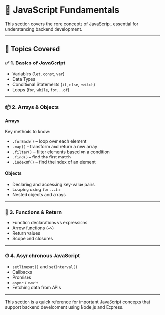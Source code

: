 # 📘 JavaScript Fundamentals

This section covers the core concepts of JavaScript, essential for understanding backend development.

---

## 🧠 Topics Covered

### ✅ 1. Basics of JavaScript
- Variables (`let`, `const`, `var`)
- Data Types
- Conditional Statements (`if`, `else`, `switch`)
- Loops (`for`, `while`, `for...of`)

---

### 📦 2. Arrays & Objects

#### Arrays
Key methods to know:
- `.forEach()` – loop over each element
- `.map()` – transform and return a new array
- `.filter()` – filter elements based on a condition
- `.find()` – find the first match
- `.indexOf()` – find the index of an element

#### Objects
- Declaring and accessing key-value pairs
- Looping using `for...in`
- Nested objects and arrays

---

### 🔁 3. Functions & Return

- Function declarations vs expressions
- Arrow functions (`=>`)
- Return values
- Scope and closures

---

### ⏱ 4. Asynchronous JavaScript

- `setTimeout()` and `setInterval()`
- Callbacks
- Promises
- `async` / `await`
- Fetching data from APIs

---

This section is a quick reference for important JavaScript concepts that support backend development using Node.js and Express.



